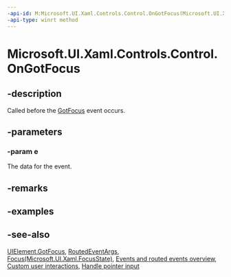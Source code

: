 ```yaml
---
-api-id: M:Microsoft.UI.Xaml.Controls.Control.OnGotFocus(Microsoft.UI.Xaml.RoutedEventArgs)
-api-type: winrt method
---
```


<!-- Method syntax
virtual protected void OnGotFocus(Windows.UI.Xaml.RoutedEventArgs e)
-->

# Microsoft.UI.Xaml.Controls.Control.OnGotFocus

## -description
Called before the [GotFocus](../microsoft.ui.xaml/uielement_gotfocus.md) event occurs.

## -parameters
### -param e
The data for the event.

## -remarks

## -examples

## -see-also
[UIElement.GotFocus](../microsoft.ui.xaml/uielement_gotfocus.md), [RoutedEventArgs](../microsoft.ui.xaml/routedeventargs.md), [Focus(Microsoft.UI.Xaml.FocusState)](../microsoft.ui.xaml/uielement_focus_1914077590.md), [Events and routed events overview](/windows/uwp/xaml-platform/events-and-routed-events-overview), [Custom user interactions](/windows/apps/design/layout/index), [Handle pointer input](/windows/uwp/input-and-devices/handle-pointer-input)

